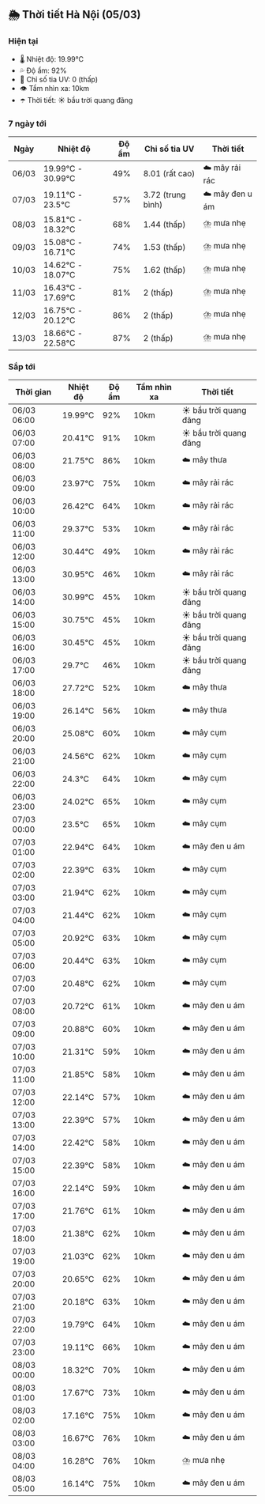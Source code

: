 ## 🌦️ Thời tiết Hà Nội (05/03)

### Hiện tại

- 🌡️ Nhiệt độ: 19.99℃
- 💦 Độ ẩm: 92%
- 🌟 Chỉ số tia UV: 0 (thấp)
- 👁️ Tầm nhìn xa: 10km
- ☂️ Thời tiết: ☀️ bầu trời quang đãng

### 7 ngày tới

| Ngày | Nhiệt độ | Độ ẩm | Chỉ số tia UV | Thời tiết |
| --- | --- | --- | --- | --- |
| 06/03 | 19.99℃ - 30.99℃ | 49% | 8.01 (rất cao) | ☁️ mây rải rác |
| 07/03 | 19.11℃ - 23.5℃ | 57% | 3.72 (trung bình) | ☁️ mây đen u ám |
| 08/03 | 15.81℃ - 18.32℃ | 68% | 1.44 (thấp) | ⛈️ mưa nhẹ |
| 09/03 | 15.08℃ - 16.71℃ | 74% | 1.53 (thấp) | ⛈️ mưa nhẹ |
| 10/03 | 14.62℃ - 18.07℃ | 75% | 1.62 (thấp) | ⛈️ mưa nhẹ |
| 11/03 | 16.43℃ - 17.69℃ | 81% | 2 (thấp) | ⛈️ mưa nhẹ |
| 12/03 | 16.75℃ - 20.12℃ | 86% | 2 (thấp) | ⛈️ mưa nhẹ |
| 13/03 | 18.66℃ - 22.58℃ | 87% | 2 (thấp) | ⛈️ mưa nhẹ |

### Sắp tới

| Thời gian | Nhiệt độ | Độ ẩm | Tầm nhìn xa | Thời tiết |
| --- | --- | --- | --- | --- |
| 06/03 06:00 | 19.99℃ | 92% | 10km | ☀️ bầu trời quang đãng |
| 06/03 07:00 | 20.41℃ | 91% | 10km | ☀️ bầu trời quang đãng |
| 06/03 08:00 | 21.75℃ | 86% | 10km | ☁️ mây thưa |
| 06/03 09:00 | 23.97℃ | 75% | 10km | ☁️ mây rải rác |
| 06/03 10:00 | 26.42℃ | 64% | 10km | ☁️ mây rải rác |
| 06/03 11:00 | 29.37℃ | 53% | 10km | ☁️ mây rải rác |
| 06/03 12:00 | 30.44℃ | 49% | 10km | ☁️ mây rải rác |
| 06/03 13:00 | 30.95℃ | 46% | 10km | ☁️ mây rải rác |
| 06/03 14:00 | 30.99℃ | 45% | 10km | ☀️ bầu trời quang đãng |
| 06/03 15:00 | 30.75℃ | 45% | 10km | ☀️ bầu trời quang đãng |
| 06/03 16:00 | 30.45℃ | 45% | 10km | ☀️ bầu trời quang đãng |
| 06/03 17:00 | 29.7℃ | 46% | 10km | ☀️ bầu trời quang đãng |
| 06/03 18:00 | 27.72℃ | 52% | 10km | ☁️ mây thưa |
| 06/03 19:00 | 26.14℃ | 56% | 10km | ☁️ mây thưa |
| 06/03 20:00 | 25.08℃ | 60% | 10km | ☁️ mây cụm |
| 06/03 21:00 | 24.56℃ | 62% | 10km | ☁️ mây cụm |
| 06/03 22:00 | 24.3℃ | 64% | 10km | ☁️ mây cụm |
| 06/03 23:00 | 24.02℃ | 65% | 10km | ☁️ mây cụm |
| 07/03 00:00 | 23.5℃ | 65% | 10km | ☁️ mây cụm |
| 07/03 01:00 | 22.94℃ | 64% | 10km | ☁️ mây đen u ám |
| 07/03 02:00 | 22.39℃ | 63% | 10km | ☁️ mây cụm |
| 07/03 03:00 | 21.94℃ | 62% | 10km | ☁️ mây cụm |
| 07/03 04:00 | 21.44℃ | 62% | 10km | ☁️ mây cụm |
| 07/03 05:00 | 20.92℃ | 63% | 10km | ☁️ mây cụm |
| 07/03 06:00 | 20.44℃ | 63% | 10km | ☁️ mây cụm |
| 07/03 07:00 | 20.48℃ | 62% | 10km | ☁️ mây cụm |
| 07/03 08:00 | 20.72℃ | 61% | 10km | ☁️ mây đen u ám |
| 07/03 09:00 | 20.88℃ | 60% | 10km | ☁️ mây đen u ám |
| 07/03 10:00 | 21.31℃ | 59% | 10km | ☁️ mây đen u ám |
| 07/03 11:00 | 21.85℃ | 58% | 10km | ☁️ mây đen u ám |
| 07/03 12:00 | 22.14℃ | 57% | 10km | ☁️ mây đen u ám |
| 07/03 13:00 | 22.39℃ | 57% | 10km | ☁️ mây đen u ám |
| 07/03 14:00 | 22.42℃ | 58% | 10km | ☁️ mây đen u ám |
| 07/03 15:00 | 22.39℃ | 58% | 10km | ☁️ mây đen u ám |
| 07/03 16:00 | 22.14℃ | 59% | 10km | ☁️ mây đen u ám |
| 07/03 17:00 | 21.76℃ | 61% | 10km | ☁️ mây đen u ám |
| 07/03 18:00 | 21.38℃ | 62% | 10km | ☁️ mây đen u ám |
| 07/03 19:00 | 21.03℃ | 62% | 10km | ☁️ mây đen u ám |
| 07/03 20:00 | 20.65℃ | 62% | 10km | ☁️ mây đen u ám |
| 07/03 21:00 | 20.18℃ | 63% | 10km | ☁️ mây đen u ám |
| 07/03 22:00 | 19.79℃ | 64% | 10km | ☁️ mây đen u ám |
| 07/03 23:00 | 19.11℃ | 66% | 10km | ☁️ mây đen u ám |
| 08/03 00:00 | 18.32℃ | 70% | 10km | ☁️ mây đen u ám |
| 08/03 01:00 | 17.67℃ | 73% | 10km | ☁️ mây đen u ám |
| 08/03 02:00 | 17.16℃ | 75% | 10km | ☁️ mây đen u ám |
| 08/03 03:00 | 16.67℃ | 76% | 10km | ☁️ mây đen u ám |
| 08/03 04:00 | 16.28℃ | 76% | 10km | ⛈️ mưa nhẹ |
| 08/03 05:00 | 16.14℃ | 75% | 10km | ☁️ mây đen u ám |
